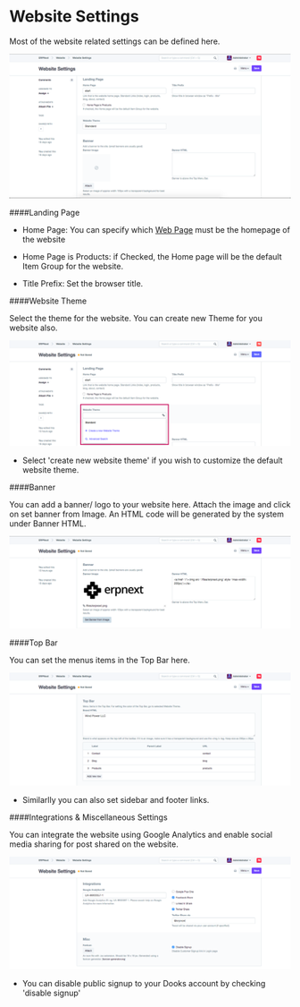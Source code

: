# Website Settings

Most of the website related settings can be defined here.

<img class="screenshot" alt="Website Settings" src="../assets/website-settings.png">

####Landing Page

* Home Page: You can specify which [Web Page](/dooks/website/web-page.md) must be the homepage of the website

* Home Page is Products: if Checked, the Home page will be the default Item Group for the website.

* Title Prefix: Set the browser title.

####Website Theme

Select the theme for the website. You can create new Theme for you website also.

<img class="screenshot" alt="Website Theme" src="../assets/website-theme.png">

* Select 'create new website theme' if you wish to customize the default website theme.

####Banner

You can add a banner/ logo to your website here. Attach the image and click on set banner from Image.
An HTML code will be generated by the system under Banner HTML.

<img class="screenshot" alt="Banner" src="../assets/banner.png">

####Top Bar

You can set the menus items in the Top Bar here.

<img class="screenshot" alt="Top Bar" src="../assets/top-bar.png">

 * Similarlly you can also set sidebar and footer links.
 
####Integrations & Miscellaneous Settings

You can integrate the website using Google Analytics and enable social media sharing for post shared on the website.

<img class="screenshot" alt="Integrations" src="../assets/integrations.png">

* You can disable public signup to your Dooks account by checking 'disable signup'

